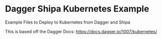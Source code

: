 # Dagger Shipa Kubernetes Example
Example Files to Deploy to Kubernetes from Dagger and Shipa

This is based off the Dagger Docs:
https://docs.dagger.io/1007/kubernetes/
